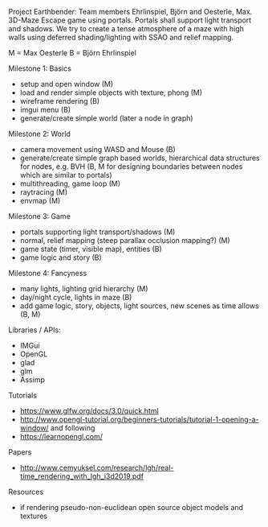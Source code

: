 Project Earthbender: Team members Ehrlinspiel, Björn and Oesterle, Max. 3D-Maze Escape game using portals. Portals shall support light transport and shadows. We try to create a tense atmosphere of a maze with high walls using deferred shading/lighting with SSAO and relief mapping.

M = Max Oesterle
B = Björn Ehrlinspiel

Milestone 1: Basics
- setup and open window (M)
- load and render simple objects with texture, phong (M)
- wireframe rendering (B)
- imgui menu (B)
- generate/create simple world (later a node in graph)

Milestone 2: World
- camera movement using WASD and Mouse (B)
- generate/create simple graph based worlds, hierarchical data structures for nodes, e.g. BVH (B, M for designing boundaries between nodes which are similar to portals)
- multithreading, game loop (M)
- raytracing (M)
- envmap (M)


Milestone 3: Game
- portals supporting light transport/shadows (M)
- normal, relief mapping (steep parallax occlusion mapping?) (M)
- game state (timer, visible map), entities (B)
- game logic and story (B)

Milestone 4: Fancyness
- many lights, lighting grid hierarchy (M)
- day/night cycle, lights in maze (B)
- add game logic, story, objects, light sources, new scenes as time allows (B, M)


Libraries / APIs:
- IMGui
- OpenGL
- glad
- glm
- Assimp


Tutorials
- https://www.glfw.org/docs/3.0/quick.html
- http://www.opengl-tutorial.org/beginners-tutorials/tutorial-1-opening-a-window/ and following
- https://learnopengl.com/

Papers
- http://www.cemyuksel.com/research/lgh/real-time_rendering_with_lgh_i3d2019.pdf

Resources
- if rendering pseudo-non-euclidean open source object models and textures